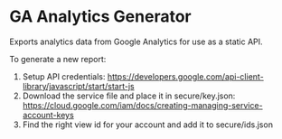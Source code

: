 # GA Analytics Generator

Exports analytics data from Google Analytics for use as a static API.

To generate a new report:

1. Setup API credentials: https://developers.google.com/api-client-library/javascript/start/start-js
2. Download the service file and place it in secure/key.json: https://cloud.google.com/iam/docs/creating-managing-service-account-keys
3. Find the right view id for your account and add it to secure/ids.json

